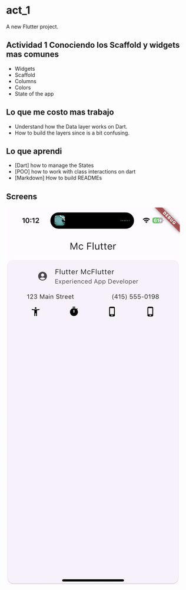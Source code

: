# act_1

A new Flutter project.

## Actividad 1 Conociendo los Scaffold y widgets mas comunes

- Widgets
- Scaffold
- Columns
- Colors
- State of the app

## Lo que me costo mas trabajo

- Understand how the Data layer works on Dart.
- How to build the layers since is a bit confusing.

## Lo que aprendi

- [Dart] how to manage the States
- [POO] how to work with class interactions on dart
- [Markdown] How to build READMEs

## Screens

![My Image](./img/Screenshot.PNG)
